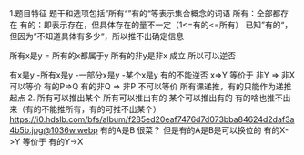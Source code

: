 1.题目特征
题干和选项包括”所有“”有的“等表示集合概念的词语
所有：全部都存在
有的：即表示存在，但具体存在的量不一定（1<=有的<=所有）
已知”有的“，但因为”不知道具体有多少“，所以推不出确定信息


所有x是y = 所有的x都属于y
所有的非y是非x 成立 
所以可以逆否

有x是y -所有x是y
      -一部分x是y
      -某个x是y
有的不能逆否
x=>Y 等价于 非Y => 非X 可以等价
有的P=>Q 有的非Q => 非P 不可以等价
所有课递推，有的只能作为递推起点
2.
所有可以推出某个 所有可以推出有的
某个可以推出有的 有的啥也推不出来（有的不能推所有，有的可推不出某个）
https://i0.hdslb.com/bfs/album/f285ed20eaf7476d7d073bba84624d2daf3a4b5b.jpg@1036w.webp
有的A是B 很菜？
但是有的A是B是可以换位的
有的X->Y 等价于 有的Y->X